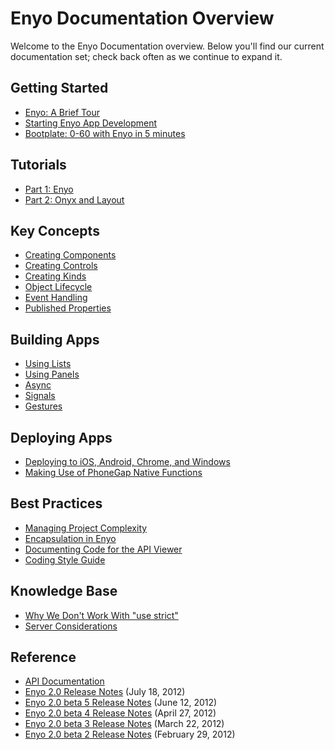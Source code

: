 # Enyo Documentation Overview

Welcome to the Enyo Documentation overview.  Below you'll find our current documentation set; check back often as we continue to expand it.

## Getting Started

* [Enyo: A Brief Tour](https://github.com/enyojs/enyo/wiki/Enyo-Tour)
* [Starting Enyo App Development](https://github.com/enyojs/enyo/wiki/Getting-Started)
* [Bootplate: 0-60 with Enyo in 5 minutes](https://github.com/enyojs/enyo/wiki/Bootplate)

## Tutorials

* [Part 1: Enyo](https://github.com/enyojs/enyo/wiki/Tutorial)
* [Part 2: Onyx and Layout](https://github.com/enyojs/enyo/wiki/Tutorial-2)

## Key Concepts

* [Creating Components](https://github.com/enyojs/enyo/wiki/Creating-Components)
* [Creating Controls](https://github.com/enyojs/enyo/wiki/Creating-Controls)
* [Creating Kinds](https://github.com/enyojs/enyo/wiki/Creating-Kinds)
* [Object Lifecycle](https://github.com/enyojs/enyo/wiki/Object-Lifecycle)
* [Event Handling](https://github.com/enyojs/enyo/wiki/Event-Handling)
* [Published Properties](https://github.com/enyojs/enyo/wiki/Published-Properties)

## Building Apps

* [Using Lists](https://github.com/enyojs/enyo/wiki/Lists)
* [Using Panels](https://github.com/enyojs/enyo/wiki/Panels)
* [Async](https://github.com/enyojs/enyo/wiki/Async)
* [Signals](https://github.com/enyojs/enyo/wiki/Signals)
* [Gestures](https://github.com/enyojs/enyo/wiki/Gestures)

## Deploying Apps

* [Deploying to iOS, Android, Chrome, and Windows](https://github.com/enyojs/enyo/wiki/Platform-Specific-Deployment)
* [Making Use of PhoneGap Native Functions](https://github.com/enyojs/enyo/wiki/PhoneGap-Native-Functions)

## Best Practices

* [Managing Project Complexity](https://github.com/enyojs/enyo/wiki/Managing-Your-Project)
* [Encapsulation in Enyo](https://github.com/enyojs/enyo/wiki/Encapsulation-in-Enyo)
* [Documenting Code for the API Viewer](https://github.com/enyojs/enyo/wiki/Documenting-Code)
* [Coding Style Guide](https://github.com/enyojs/enyo/wiki/Style-Guide)

## Knowledge Base
* [Why We Don't Work With "use strict"](https://github.com/enyojs/enyo/wiki/Enyo-and-Use-Strict)
* [Server Considerations](https://github.com/enyojs/enyo/wiki/Server-Considerations)

## Reference

* [API Documentation](http://enyojs.com/api/)
* [Enyo 2.0 Release Notes](https://github.com/enyojs/enyo/wiki/Enyo-2.0-Release-Notes) (July 18, 2012)
* [Enyo 2.0 beta 5 Release Notes](https://github.com/enyojs/enyo/wiki/Enyo-2.0b5-Release-Notes) (June 12, 2012)
* [Enyo 2.0 beta 4 Release Notes](https://github.com/enyojs/enyo/wiki/Enyo-2.0b4-Release-Notes) (April 27, 2012)
* [Enyo 2.0 beta 3 Release Notes](https://github.com/enyojs/enyo/wiki/Enyo-2.0b3-Release-Notes) (March 22, 2012)
* [Enyo 2.0 beta 2 Release Notes](https://github.com/enyojs/enyo/wiki/Enyo-2.0b2-Release-Notes) (February 29, 2012)


